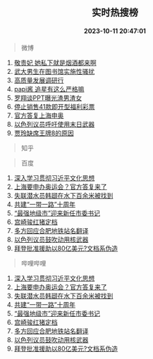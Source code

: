 <div align="center"><h2>实时热搜榜</h2><h4>2023-10-11 20:47:01</h4></div>

> 微博  

1. [敬贵妃 她私下就是烟酒都来啊](https://s.weibo.com/weibo?q=%E6%95%AC%E8%B4%B5%E5%A6%83%20%E5%A5%B9%E7%A7%81%E4%B8%8B%E5%B0%B1%E6%98%AF%E7%83%9F%E9%85%92%E9%83%BD%E6%9D%A5%E5%95%8A&t=31&band_rank=1&Refer=top)<br />
2. [武大男生在图书馆实施性骚扰](https://s.weibo.com/weibo?q=%23%E6%AD%A6%E5%A4%A7%E7%94%B7%E7%94%9F%E5%9C%A8%E5%9B%BE%E4%B9%A6%E9%A6%86%E5%AE%9E%E6%96%BD%E6%80%A7%E9%AA%9A%E6%89%B0%23&t=31&band_rank=2&Refer=top)<br />
3. [高质量发展调研行](https://s.weibo.com/weibo?q=%23%E9%AB%98%E8%B4%A8%E9%87%8F%E5%8F%91%E5%B1%95%E8%B0%83%E7%A0%94%E8%A1%8C%23&t=31&band_rank=3&Refer=top)<br />
4. [papi酱 追星有这么严格嘛](https://s.weibo.com/weibo?q=papi%E9%85%B1%20%E8%BF%BD%E6%98%9F%E6%9C%89%E8%BF%99%E4%B9%88%E4%B8%A5%E6%A0%BC%E5%98%9B&t=31&band_rank=4&Refer=top)<br />
5. [罗翔谈PPT曝光渣男渣女](https://s.weibo.com/weibo?q=%23%E7%BD%97%E7%BF%94%E8%B0%88PPT%E6%9B%9D%E5%85%89%E6%B8%A3%E7%94%B7%E6%B8%A3%E5%A5%B3%23&t=31&band_rank=5&Refer=top)<br />
6. [停止销售41款即开型福利彩票](https://s.weibo.com/weibo?q=%23%E5%81%9C%E6%AD%A2%E9%94%80%E5%94%AE41%E6%AC%BE%E5%8D%B3%E5%BC%80%E5%9E%8B%E7%A6%8F%E5%88%A9%E5%BD%A9%E7%A5%A8%23&t=31&band_rank=6&Refer=top)<br />
7. [官方答复上海申奥](https://s.weibo.com/weibo?q=%23%E5%AE%98%E6%96%B9%E7%AD%94%E5%A4%8D%E4%B8%8A%E6%B5%B7%E7%94%B3%E5%A5%A5%23&t=31&band_rank=7&Refer=top)<br />
8. [以色列议员呼吁使用末日武器](https://s.weibo.com/weibo?q=%23%E4%BB%A5%E8%89%B2%E5%88%97%E8%AE%AE%E5%91%98%E5%91%BC%E5%90%81%E4%BD%BF%E7%94%A8%E6%9C%AB%E6%97%A5%E6%AD%A6%E5%99%A8%23&t=31&band_rank=8&Refer=top)<br />
9. [贾玲缺席王牌8的原因](https://s.weibo.com/weibo?q=%23%E8%B4%BE%E7%8E%B2%E7%BC%BA%E5%B8%AD%E7%8E%8B%E7%89%8C8%E7%9A%84%E5%8E%9F%E5%9B%A0%23&t=31&band_rank=9&Refer=top)<br />

> 知乎  


> 百度  

1. [深入学习贯彻习近平文化思想](https://www.baidu.com/s?wd=%E6%B7%B1%E5%85%A5%E5%AD%A6%E4%B9%A0%E8%B4%AF%E5%BD%BB%E4%B9%A0%E8%BF%91%E5%B9%B3%E6%96%87%E5%8C%96%E6%80%9D%E6%83%B3&sa=fyb_news&rsv_dl=fyb_news)<br />
2. [上海要申办奥运会？官方答复来了](https://www.baidu.com/s?wd=%E4%B8%8A%E6%B5%B7%E8%A6%81%E7%94%B3%E5%8A%9E%E5%A5%A5%E8%BF%90%E4%BC%9A%EF%BC%9F%E5%AE%98%E6%96%B9%E7%AD%94%E5%A4%8D%E6%9D%A5%E4%BA%86&sa=fyb_news&rsv_dl=fyb_news)<br />
3. [失联潜水员韩颋在水下百余米被找到](https://www.baidu.com/s?wd=%E5%A4%B1%E8%81%94%E6%BD%9C%E6%B0%B4%E5%91%98%E9%9F%A9%E9%A2%8B%E5%9C%A8%E6%B0%B4%E4%B8%8B%E7%99%BE%E4%BD%99%E7%B1%B3%E8%A2%AB%E6%89%BE%E5%88%B0&sa=fyb_news&rsv_dl=fyb_news)<br />
4. [共建“一带一路”十周年](https://www.baidu.com/s?wd=%E5%85%B1%E5%BB%BA%E2%80%9C%E4%B8%80%E5%B8%A6%E4%B8%80%E8%B7%AF%E2%80%9D%E5%8D%81%E5%91%A8%E5%B9%B4&sa=fyb_news&rsv_dl=fyb_news)<br />
5. [“最强地级市”迎来新任市委书记](https://www.baidu.com/s?wd=%E2%80%9C%E6%9C%80%E5%BC%BA%E5%9C%B0%E7%BA%A7%E5%B8%82%E2%80%9D%E8%BF%8E%E6%9D%A5%E6%96%B0%E4%BB%BB%E5%B8%82%E5%A7%94%E4%B9%A6%E8%AE%B0&sa=fyb_news&rsv_dl=fyb_news)<br />
6. [宫崎骏红猪定档](https://www.baidu.com/s?wd=%E5%AE%AB%E5%B4%8E%E9%AA%8F%E7%BA%A2%E7%8C%AA%E5%AE%9A%E6%A1%A3&sa=fyb_news&rsv_dl=fyb_news)<br />
7. [多方回应合肥地铁站名翻译](https://www.baidu.com/s?wd=%E5%A4%9A%E6%96%B9%E5%9B%9E%E5%BA%94%E5%90%88%E8%82%A5%E5%9C%B0%E9%93%81%E7%AB%99%E5%90%8D%E7%BF%BB%E8%AF%91&sa=fyb_news&rsv_dl=fyb_news)<br />
8. [以色列议员鼓吹动用核武器](https://www.baidu.com/s?wd=%E4%BB%A5%E8%89%B2%E5%88%97%E8%AE%AE%E5%91%98%E9%BC%93%E5%90%B9%E5%8A%A8%E7%94%A8%E6%A0%B8%E6%AD%A6%E5%99%A8&sa=fyb_news&rsv_dl=fyb_news)<br />
9. [拜登批准援助以80亿美元?文档系伪造](https://www.baidu.com/s?wd=%E6%8B%9C%E7%99%BB%E6%89%B9%E5%87%86%E6%8F%B4%E5%8A%A9%E4%BB%A580%E4%BA%BF%E7%BE%8E%E5%85%83%3F%E6%96%87%E6%A1%A3%E7%B3%BB%E4%BC%AA%E9%80%A0&sa=fyb_news&rsv_dl=fyb_news)<br />

> 哔哩哔哩  

1. [深入学习贯彻习近平文化思想](https://www.baidu.com/s?wd=%E6%B7%B1%E5%85%A5%E5%AD%A6%E4%B9%A0%E8%B4%AF%E5%BD%BB%E4%B9%A0%E8%BF%91%E5%B9%B3%E6%96%87%E5%8C%96%E6%80%9D%E6%83%B3&sa=fyb_news&rsv_dl=fyb_news)<br />
2. [上海要申办奥运会？官方答复来了](https://www.baidu.com/s?wd=%E4%B8%8A%E6%B5%B7%E8%A6%81%E7%94%B3%E5%8A%9E%E5%A5%A5%E8%BF%90%E4%BC%9A%EF%BC%9F%E5%AE%98%E6%96%B9%E7%AD%94%E5%A4%8D%E6%9D%A5%E4%BA%86&sa=fyb_news&rsv_dl=fyb_news)<br />
3. [失联潜水员韩颋在水下百余米被找到](https://www.baidu.com/s?wd=%E5%A4%B1%E8%81%94%E6%BD%9C%E6%B0%B4%E5%91%98%E9%9F%A9%E9%A2%8B%E5%9C%A8%E6%B0%B4%E4%B8%8B%E7%99%BE%E4%BD%99%E7%B1%B3%E8%A2%AB%E6%89%BE%E5%88%B0&sa=fyb_news&rsv_dl=fyb_news)<br />
4. [共建“一带一路”十周年](https://www.baidu.com/s?wd=%E5%85%B1%E5%BB%BA%E2%80%9C%E4%B8%80%E5%B8%A6%E4%B8%80%E8%B7%AF%E2%80%9D%E5%8D%81%E5%91%A8%E5%B9%B4&sa=fyb_news&rsv_dl=fyb_news)<br />
5. [“最强地级市”迎来新任市委书记](https://www.baidu.com/s?wd=%E2%80%9C%E6%9C%80%E5%BC%BA%E5%9C%B0%E7%BA%A7%E5%B8%82%E2%80%9D%E8%BF%8E%E6%9D%A5%E6%96%B0%E4%BB%BB%E5%B8%82%E5%A7%94%E4%B9%A6%E8%AE%B0&sa=fyb_news&rsv_dl=fyb_news)<br />
6. [宫崎骏红猪定档](https://www.baidu.com/s?wd=%E5%AE%AB%E5%B4%8E%E9%AA%8F%E7%BA%A2%E7%8C%AA%E5%AE%9A%E6%A1%A3&sa=fyb_news&rsv_dl=fyb_news)<br />
7. [多方回应合肥地铁站名翻译](https://www.baidu.com/s?wd=%E5%A4%9A%E6%96%B9%E5%9B%9E%E5%BA%94%E5%90%88%E8%82%A5%E5%9C%B0%E9%93%81%E7%AB%99%E5%90%8D%E7%BF%BB%E8%AF%91&sa=fyb_news&rsv_dl=fyb_news)<br />
8. [以色列议员鼓吹动用核武器](https://www.baidu.com/s?wd=%E4%BB%A5%E8%89%B2%E5%88%97%E8%AE%AE%E5%91%98%E9%BC%93%E5%90%B9%E5%8A%A8%E7%94%A8%E6%A0%B8%E6%AD%A6%E5%99%A8&sa=fyb_news&rsv_dl=fyb_news)<br />
9. [拜登批准援助以80亿美元?文档系伪造](https://www.baidu.com/s?wd=%E6%8B%9C%E7%99%BB%E6%89%B9%E5%87%86%E6%8F%B4%E5%8A%A9%E4%BB%A580%E4%BA%BF%E7%BE%8E%E5%85%83%3F%E6%96%87%E6%A1%A3%E7%B3%BB%E4%BC%AA%E9%80%A0&sa=fyb_news&rsv_dl=fyb_news)<br />
